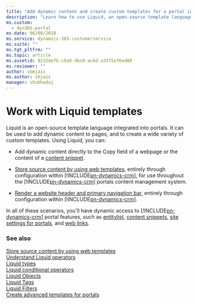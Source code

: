 ```yaml
---
title: "Add dynamic content and create custom templates for a portal in Dynamics 365 | MicrosoftDocs"
description: "Learn how to use Liquid, an open-source template language, into your portals."
ms.custom:
  - dyn365-portal
ms.date: 06/08/2018
ms.service: dynamics-365-customerservice
ms.suite: ""
ms.tgt_pltfrm: ""
ms.topic: article
ms.assetid: 8232de7b-c0a9-4bc0-ac6d-a3375ef6ed88
ms.reviewer: ""
author: sbmjais
ms.author: shjais
manager: shubhadaj
---
```

# Work with Liquid templates
Liquid is an open-source template language integrated into portals. It can be used to add dynamic content to pages, and to create a wide variety of custom templates. Using Liquid, you can:

- Add dynamic content directly to the Copy field of a webpage or the content of a [content snippet](customize-content-snippets.md).  

- [Store source content by using web templates](store-content-web-templates.md), entirely through configuration within [!INCLUDE[pn-dynamics-crm](../includes/pn-dynamics-crm.md)], for use throughout the [!INCLUDE[pn-dynamics-crm](../includes/pn-dynamics-crm.md)] portals content management system.  

- [Render a website header and primary navigation bar](render-site-header-primary-navigation.md), entirely through configuration within [!INCLUDE[pn-dynamics-crm](../includes/pn-dynamics-crm.md)].  

In all of these scenarios, you'll have dynamic access to [!INCLUDE[pn-dynamics-crm](../includes/pn-dynamics-crm.md)] portal features, such as [entitylist](#entitylist), [content snippets](#customize-content-by-using-content-snippets), [site settings for portals](configure-site-settings.md), and [web links](#manage-web-links-in-dynamics-365-or-on-portals).  

### See also

[Store source content by using web templates](store-content-web-templates.md)  
[Understand Liquid operators](liquid-operators.md)  
[Liquid types](liquid-types.md)  
[Liquid conditional operators](liquid-conditional-operators.md)  
[Liquid Objects](liquid-objects.md)  
[Liquid Tags](liquid-tags.md)  
[Liquid Filters](liquid-filters.md)  
[Create advanced templates for portals](create-advanced-templates.md)  
